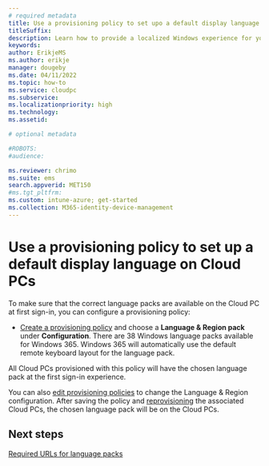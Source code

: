 ```yaml
---
# required metadata
title: Use a provisioning policy to set upo a default display language on Cloud PCs
titleSuffix:
description: Learn how to provide a localized Windows experience for your Cloud PC users.
keywords:
author: ErikjeMS  
ms.author: erikje
manager: dougeby
ms.date: 04/11/2022
ms.topic: how-to
ms.service: cloudpc
ms.subservice:
ms.localizationpriority: high
ms.technology:
ms.assetid: 

# optional metadata

#ROBOTS:
#audience:

ms.reviewer: chrimo
ms.suite: ems
search.appverid: MET150
#ms.tgt_pltfrm:
ms.custom: intune-azure; get-started
ms.collection: M365-identity-device-management
---
```


# Use a provisioning policy to set up a default display language on Cloud PCs

To make sure that the correct language packs are available on the Cloud PC at first sign-in, you can configure a provisioning policy:

- [Create a provisioning policy](create-provisioning-policy.md) and choose a **Language & Region pack** under **Configuration**. There are 38 Windows language packs available for Windows 365. Windows 365 will automatically use the default remote keyboard layout for the language pack.

All Cloud PCs provisioned with this policy will have the chosen language pack at the first sign-in experience.

You can also [edit provisioning policies](edit-provisioning-policy.md) to change the Language & Region configuration. After saving the policy and [reprovisioning](reprovision-cloud-pc.md) the associated Cloud PCs, the chosen language pack will be on the Cloud PCs.

## Next steps

[Required URLs for language packs](provide-localized-windows-experience.md)
